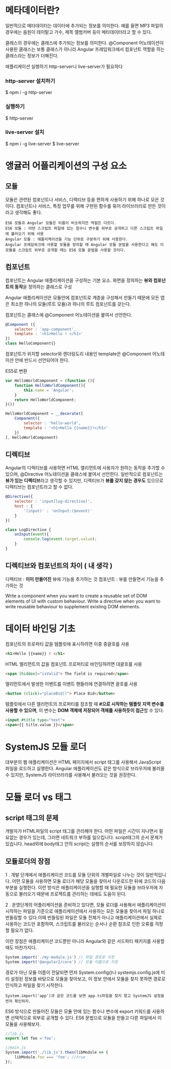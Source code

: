 # 메타데이터란?
일반적으로 메타데이터는 데이터에 추가되는 정보를 의미한다.
예를 들면 MP3 파일의 경우에는 음원이 데이텉고 가수, 제목 앨범커버 등이 메타데이터라고 할 수 있다.

클래스의 경우에는 클래스에 추가되는 정보를 의미한다.
@Component 어노테이션이 사용된 클래스는 보통 클래스가 아니라 Angular 프레임워크에서 컴포넌트 역할을 하는 클래스라는 정보가 더해진다.

애플리케이션 실행하기
http-server나 live-server가 필요하다

### http-server 설치하기
$ npm i -g http-server
### 실행하기
$ http-server 

### live-server 설치
$ npm i -g live-server
$ live-server

# 앵귤러 어플리케이션의 구성 요소
## 모듈
모듈은 관련된 컴포넌트나 서비스, 디렉티브 등을 편하게 사용하기 위해 하나로 모은 것이다. 컴포넌트나 서비스, 특정 업무를 위해 구현된 함수를 묶어 라이브러리로 만든 것이라고 생각해도 좋다.

```
ES6 모듈과 Angular 모듈은 이름이 비슷하지만 역할은 다르다. 
ES6 모듈 : 어떤 스크립트 파일에 있는 함수나 변수를 외부로 공개하고 다른 스크립트 파일에 불러오기 위해 사용
Angular 모듈 : 애플리케이션을 기능 단위로 구분하기 위해 사용한다.
Angular 프레임워크에 사용할 모듈을 정의할 때 Angular 모듈 문법을 사용한다고 해도 이 모듈을 스크립트 외부로 공개할 때는 ES6 모듈 문법을 사용할 것이다.
```

## 컴포넌트
컴포넌트는 Angular 애플리케이션을 구성하는 기본 요소.
화면을 정의하는 **뷰와 컴포넌트의 동작**을 정의하는 클래스로 구성

Angular 애플리케이션은 모듈안에 컴포넌트로 계층을 구성해서 만들기 때문에 모든 앱은 최소한 하나의 모듈(루트 모듈)과 하나의 루트 컴포넌트를 갖는다.

컴포넌트는 클래스에 @Component 어노테이션을 붙여서 선언한다.

```js
@Component ({
    selector : 'app-component',
    template : '<h1>Hello ! </h1>'
})
class HelloComponent{}
```
컴포넌트가 위치할 selector와 렌더링도리 내용인 template은 @Component 어노테이션 안에 반드시 선언되어야 한다.

ES5로 변환
```js
var HelloWorldComponent = (function (){
    function HelloWorldComponent(){
        this.name = 'Angular';
    }
    return HelloWorldComponent;
}())

HelloWorldComponent = __decorate([
    Component({
        selector : 'hello-world',
        template : '<h1>Hello {{name}}!</h1>'
    })
], HelloWorldComponent)
```

## 디렉티브
Angular의 디렉티브를 사용하면 HTML 엘리먼트에 사용자가 원하는 동작을 추가할 수 있으며, @Directive 어노테이션을 클래스에 붙여서 선언한다. 
일반적으로 컴포넌트는 **뷰가 있는 디렉티브**라고 생각할 수 있지만, 디렉티브가 **뷰를 갖지 않는 경우도** 있으므로 디렉티브는 컴포넌트라고 할 수 없다. 

```js
@Directive({
    selector : 'input[log-directive]',
    host : {
        '(input)' : 'onInput:($event)'
    }
})

class LogDirective {
    onInput(event){
        console.log(event.target.value);
    }
}
```
## 디렉티브와 컴포넌트의 차이 ( 내 생각 )

디렉티브 : **이미 만들어진** 뷰에 기능을 추가하는 것
컴포넌트 : 뷰를 만들면서 기능을 추가하는 것

Write a component when you want to create a reusable set of DOM elements of UI with custom behaviour. 
Write a directive when you want to write reusable behaviour to supplement existing DOM elements.

# 데이터 바인딩 기초
컴포넌트의 프로퍼티 값을 템플릿에 표시하려면 이중 중괄호를 사용
```html
<h1>Hello {{name}} ! </h1>
```
HTML 엘리먼트의 값을 컴포넌트 프로퍼티로 바인딩하려면 대괄호를 사용
```html
<span [hidden]="isValid"> The field is required</span>
```
엘리먼트에서 발생한 이벤트를 이벤트 핸들러에 연결하려면 괄호를 사용
```html
<button (click)="placeBid()"> Place Bid</button>
```
템플릿에서 다른 엘리먼트의 프로퍼티를 참조할 때 **#으로 시작하는 템플릿 지역 변수를 사용할 수 있으며**, 이 변수는 **DOM 객체에 저장되어 객체를 사용하듯이 접근**할 수 있다.
```html
<input #title type="text">
<span>{{ title.value }}</span>
```

# SystemJS 모듈 로더
대부분의 웹 애플리케이션은 HTML 페이지에서 script 태그를 사용해서 JavaScript 파일을 로드하고 실행한다. Angular 애플리케이션도 같은 방식으로 브라우저에 불러올 수 있지만, SystemJS 라이브러리를 사용해서 불러오는 것을 권장한다.

# 모듈 로더 vs <sciprt> 태그

## script 태그의 문제
개발자가 HTML파일의 script 태그를 관리해야 한다. 어떤 파일은 시간이 지나면서 필요없는 경우가 있는데, 그러면 네트워크 부하를 일으킵니다.
script태그의 순서 문제가 있습니다. head외에 body태그 안의 script는 실행의 순서를 보장하지 않습니다.


## 모듈로더의 장점
1 . 개발 단계에서 애플리케이션 코드를 모듈 단위의 개별파일로 나누는 것이 일반적입니다.
어떤 모듈을 사용하면 모듈 로더가 해당 모듈을 찾아서 다운로드한 뒤에 코드의 다음 부분을 실행한다. 이런 방식은 애플리케이션을 실행할 때 필요한 모듈을 브라우저에 자동으로 불러오기 때문에 프로젝트를 관리하는 데에도 도움이 된다.

2 . 운영단계의 어플리케이션을 준비하고 있다면, 모듈 로더를 사용해서 애플리케이션이 시작하는 파일을 기준으로 애플리케이션에서 사용하는 모든 모듈을 찾아서 파일 하나로 번들링할 수 있다.이때 번들링된 파일은 모듈 전체가 아니고 애플리케이션에서 실제로 사용하는 코드만 포함하여, 스크립트를 불러오는 순서나 순환 참조로 인한 오류를 걱정할 필요가 없다.

이런 장점은 애플리케이션 코드뿐만 아니라 Angular와 같은 서드파티 패키지를 사용할 때도 마찬가지다.

```js
System.import('./my-module.js') // 파일 경로로 지정
System.import('@angular2/core') // 모듈 이름으로 지정
```
경로가 아닌 모듈 이름이 전달되면 먼저 System.config()나 systemjs.config.js에 미리 설정된 정보를 바탕으로 모듈을 찾아보고, 이 정보 안에서 모듈을 찾지 못하면 경로로 인식하고 파일을 찾기 시작한다.
```
System.import('app')과 같은 코드를 보면 app.ts파일을 찾지 말고 SystemJS 설정을 먼저 확인하자.
```
ES6 방식으로 만들어진 모듈은 모듈 안에 있는 함수나 변수에 export 키워드를 사용하면 선택적으로 외부로 공개할 수 있다. 
ES6 문법으로 모듈을 만들고 다른 파일에서 이 모듈을 사용해보자.

```js
//lib.js
export let foo ='foo';

//main.js
System.import('./lib.js').then(libModule => {
    libModule.foo === 'foo'; //true
});
```

